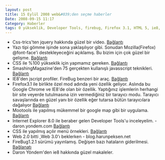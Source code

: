 ```yaml
---
layout: post
title: 15 Eylül 2008 web&#039;den seçme haberler
Date: 2008-09-15 11:17
Category: Haberler
tags: 0 yükseklik, Developer Tools, firebug, Firefox 3.1, HTML 5, ie8, Javascript, jquery, mootools, yazı tipi
---
```


-   Css-trics'ten jquery hakkında güzel bir video. [Bağlantı][] 
-   Yazı tipi gömme işinde sona yaklaşılıyor gibi. Sonudan
    Mozilla(Firefox) @font-face'i destekleyeceğini açıklamış. Bu bizim
    için çok güzel bir gelişme. [Bağlantı][1] 
-   CSS ile %100 yükseklik için yapmamız gereken. [Bağlantı][2] 
-   SmashingMagazine'den 75 gerçekten kullanışlı javasscript teknikleri.
    [Bağlantı][3] 
-   IE8'den jscript profiler. FireBug benzeri bir araç. [Bağlantı][4] 
-   Firefox3.1 ile birlikte özel mod adında yeni özellik geliyor.
    Aslında bu Google Chrome ve IE8'de olan bir özellik. Yaptığınız
    işlemlerin herhangi bir site veyerde tutulmasına izin vermediğiniz
    bir tarayıcı modu. Tarayıcı savaşlarında en güzel yanı bir özellik
    eğer tutarsa bütün tarayıcılara dağalıyor [Bağlantı][5] 
-   Mootools ile yapılmış mükemmel bir google map gibi bir uygulama.
    [Bağlantı][6] 
-   Internet Explorer 8.0 ile beraber gelen Developer Tools'u
    inceleyelim. - daron.yondem.com [Bağlantı][7] 
-   CSS ile yapılmış açılır menü örnekleri. [Bağlantı][8] 
-   Web 2.0 bitti ,Web 3.0'ı beklerken - blog.harunpeksen.net
-   FireBug1.2.1 sürümü yayınlamış. Değişen bazı hataların giderilmesi.
    [Bağlanatı][] 
-   Daron Yöndem'den ie8 hakkında güzel makaleler. 


  [Bağlantı]: http://css-tricks.com/videos/css-tricks-video-35.php
    "jquery video"
  [1]: http://www.css3.info/mozilla-implements-font-face/
    "yazı tipi göm"
  [2]: http://www.tutorialwow.com/tutorials/quick-tip-css-100-height/
    "%100 yükseklik"
  [3]: http://www.smashingmagazine.com/2008/09/11/75-really-useful-javascript-techniques/
    "javascript teknikleri"
  [4]: http://blogs.msdn.com/ie/archive/2008/09/11/introducing-the-ie8-developer-tools-jscript-profiler.aspx
    "Jscript"
  [5]: http://mozillalinks.org/wp/2008/09/private-mode-back-in-firefox-31-plans/
    "FireFox3.1"
  [6]: http://iipimage.sourceforge.net/demo/ "image map"
  [7]: http://daron.yondem.com/tr/PermaLink.aspx?guid=349de328-1866-4210-bd2c-409c01121ff5
    "ie 8 delveloper tool"
  [8]: http://hiddenpixels.com/javascript/css-dropdown-menus-sample-and-tutorials/
  [Bağlanatı]: https://addons.mozilla.org/en-US/firefox/addon/1843
